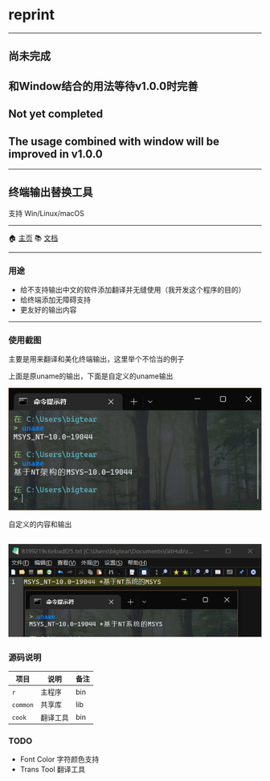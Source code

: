 # reprint

---

## 尚未完成
## 和Window结合的用法等待v1.0.0时完善

## Not yet completed
## The usage combined with window will be improved in v1.0.0

---

## 终端输出替换工具

支持 Win/Linux/macOS

---

🏠 [主页](https://github.com/BigTear/reprint) 📚 [文档](https://github.com/BigTear/reprint)

---

### 用途

- 给不支持输出中文的软件添加翻译并无缝使用（我开发这个程序的目的）
- 给终端添加无障碍支持
- 更友好的输出内容

---

### 使用截图
主要是用来翻译和美化终端输出，这里举个不恰当的例子

上面是原uname的输出，下面是自定义的uname输出

![uname-old-new](assets/uname-old-new.png)

自定义的内容和输出

![uname-new2](assets/uname-new2.png)
---

### 源码说明

| 项目       | 说明   |  备注 |
|----------|------|-----|
| `r`      | 主程序  | bin |
| `common` | 共享库  | lib |
| `cook`   | 翻译工具 | bin |

### TODO

- Font Color 字符颜色支持
- Trans Tool 翻译工具